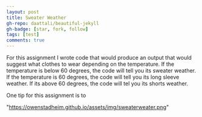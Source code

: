 ```yaml
---
layout: post
title: Sweater Weather
gh-repo: daattali/beautiful-jekyll
gh-badge: [star, fork, follow]
tags: [test]
comments: true
---
```




For this assignment I wrote code that would produce an output that would suggest what clothes to wear depending on the temperature. If the temperature is below 60 degrees, the code will tell you its sweater weather. If the temperature is 60 degrees, the code will tell you its long sleeve weather. If its above 60 degrees, the code will tel you its shorts weather. 

One tip for this assignment is to 

"https://owenstadheim.github.io/assets/img/sweaterweater.png"




